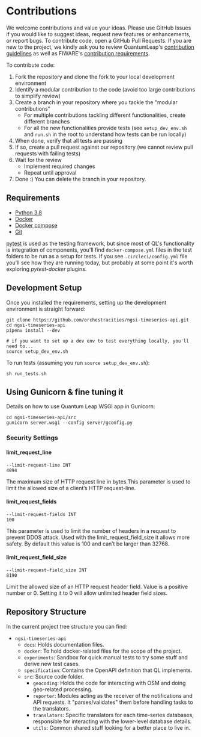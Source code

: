 # Contributions

We welcome contributions and value your ideas. Please use GitHub Issues
if you would like to suggest ideas, request new features or enhancements,
or report bugs. To contribute code, open a GitHub Pull Requests. If you
are new to the project, we kindly ask you to review QuantumLeap's
[contribution guidelines][contrib] as well as FIWARE's [contribution
requirements][fiware-contrib].

To contribute code:

1. Fork the repository and clone the fork to your local development environment
1. Identify a modular contribution to the code (avoid too large contributions
    to simplify review)
1. Create a branch in your repository where you tackle the "modular
contributions"
   - For multiple contributions tackling different functionalities, create
   different branches
   - For all the new functionalities provide tests (see `setup_dev_env.sh`
   and `run.sh` in the root to understand how tests can be run locally)
1. When done, verify that all tests are passing
1. If so, create a pull request against our repository (we cannot review pull
   requests with failing tests)
1. Wait for the review
   - Implement required changes
   - Repeat until approval
1. Done :) You can delete the branch in your repository.

## Requirements

* [Python 3.8](https://docs.python-guide.org/starting/installation/)
* [Docker](https://docs.docker.com/get-docker/)
* [Docker compose](https://docs.docker.com/compose/install/)
* [Git](https://git-scm.com/book/en/v2/Getting-Started-Installing-Git)

[pytest](https://docs.pytest.org/en/latest/) is used as the testing framework,
but since most of QL's functionality is integration of components, you'll find
`docker-compose.yml` files in the test folders to be run as a setup for tests.
If you see `.circleci/config.yml` file you'll see how they are running today, but
probably at some point it's worth exploring *pytest-docker* plugins.

## Development Setup

Once you installed the requirements, setting up the development environment
is straight forward:

```
git clone https://github.com/orchestracities/ngsi-timeseries-api.git
cd ngsi-timeseries-api
pipenv install --dev

# if you want to set up a dev env to test everything locally, you'll need to...
source setup_dev_env.sh
```

To run tests (assuming you run `source setup_dev_env.sh`):

```
sh run_tests.sh
```

## Using Gunicorn & fine tuning it

Details on how to use Quantum Leap WSGI app in Gunicorn:

```
cd ngsi-timeseries-api/src
gunicorn server.wsgi --config server/gconfig.py
```
### Security Settings

#### limit_request_line
```
--limit-request-line INT
4094
```
The maximum size of HTTP request line in bytes.This parameter is used to limit the allowed size of a 
client’s HTTP request-line.

#### limit_request_fields

```
--limit-request-fields INT
100
```

This parameter is used to limit the number of headers in a request to prevent DDOS attack. 
Used with the limit_request_field_size it allows more safety. By default this value is 100 and can’t be larger than 32768.

#### limit_request_field_size

```
--limit-request-field_size INT
8190
```
Limit the allowed size of an HTTP request header field.
Value is a positive number or 0. Setting it to 0 will allow unlimited header field sizes.

## Repository Structure

In the current project tree structure you can find:

- `ngsi-timeseries-api`
    - `docs`: Holds documentation files.
    - `docker`: To hold docker-related files for the scope of the project.
    - `experiments`: Sandbox for quick manual tests to try some stuff and
    derive new test cases.
    - `specification`: Contains the OpenAPI definition that QL implements.
    - `src`: Source code folder.
        - `geocoding`: Holds the code for interacting with OSM and doing geo-related processing.
        - `reporter`: Modules acting as the receiver of the notifications and API requests. It "parses/validates" them before handling tasks to the translators.
        - `translators`: Specific translators for each time-series databases,
        responsible for interacting with the lower-level database details.
        - `utils`: Common shared stuff looking for a better place to live in.




[contrib]: https://github.com/orchestracities/ngsi-timeseries-api/blob/master/CONTRIBUTING.md
    "Contributing to QuantumLeap"
[fiware-contrib]: https://github.com/FIWARE/contribution-requirements/
    "FIWARE Platform Contribution Requirements"
